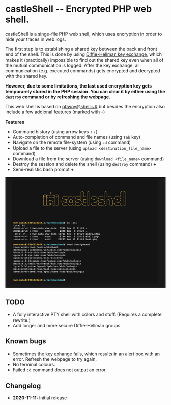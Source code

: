# castleShell -- Encrypted PHP web shell.

castleShell is a singe-file PHP web shell, which uses encryption in order to hide your traces in web logs.

The first step is to establishing a shared key between the back and front end of the shell. This is done by using [Diffie-Hellman key exchange](https://en.wikipedia.org/wiki/Diffie%E2%80%93Hellman_key_exchange), which makes it (practically) impossible to find out the shared key even when all of the mutual communication is logged.
After the key exchange, all communication (e.g. executed commands) gets encrypted and decrypted with the shared key. 

**However, due to some limitations, the last used encryption key gets temporarely stored in the PHP session. You can clear it by either using the `destroy` command or by refreshing the webpage.** 

This web shell is based on [p0wny@shell:~#](https://github.com/flozz/p0wny-shell) but besides the encryption also include a few addional features (marked with `+`)

**Features**
* Command history (using arrow keys `↑` `↓`)
* Auto-completion of command and file names (using `Tab` key)
* Navigate on the remote file-system (using `cd` command)
* Upload a file to the server (using `upload <destination_file_name>` command)
* Download a file from the server (using `download <file_name>` command)
* Destroy the session and delete the shell (using `destroy` command) **+**
* Semi-realistic bash prompt **+**

![Screenshot](./image.png)

## TODO
* A fully interactive PTY shell with colors and stuff. (Requires a complete rewrite.)
* Add longer and more secure Diffie-Hellman groups.

## Known bugs
* Sometimes the key exhange fails, which results in an alert box with an error. Refresh the webpage to try again.
* No terminal colours.
* Failed `cd` command does not output an error.


## Changelog
* **2020-11-11:** Initial release
